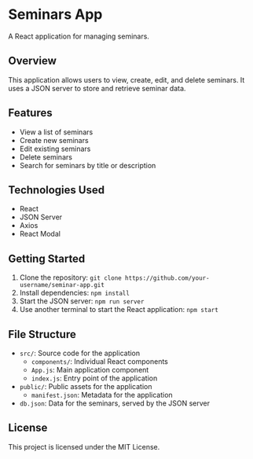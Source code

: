 # Seminars App

A React application for managing seminars.

## Overview

This application allows users to view, create, edit, and delete seminars. It uses a JSON server to store and retrieve seminar data.

## Features

- View a list of seminars
- Create new seminars
- Edit existing seminars
- Delete seminars
- Search for seminars by title or description

## Technologies Used

- React
- JSON Server
- Axios
- React Modal

## Getting Started

1. Clone the repository: `git clone https://github.com/your-username/seminar-app.git`
2. Install dependencies: `npm install`
3. Start the JSON server: `npm run server`
4. Use another terminal to start the React application: `npm start`

## File Structure

- `src/`: Source code for the application
  - `components/`: Individual React components
  - `App.js`: Main application component
  - `index.js`: Entry point of the application
- `public/`: Public assets for the application
  - `manifest.json`: Metadata for the application
- `db.json`: Data for the seminars, served by the JSON server

## License

This project is licensed under the MIT License.
